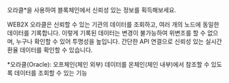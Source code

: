 오라클*을 사용하여 블록체인에서 신뢰성 있는 정보를 획득해보세요.    

WEB2X 오라클은 신뢰할 수 있는 기관의 데이터를 조회하고, 여러 개의 노드에 동일한 데이터를 기록합니다. 이렇게 기록된 데이터는 변경이 불가능하여 위변조를 할 수 없으며, 누구나 확인할 수 있어 투명성을 높입니다.
간단한 API 연결으로 신뢰성 있는 실시간 환율 데이터를 확인할 수 있습니다.   

*오라클(Oracle): 오프체인(체인 외부) 데이터를 온체인(체인 내부)에서 참조할 수 있도록 데이터를 조회할 수 있는 기능
